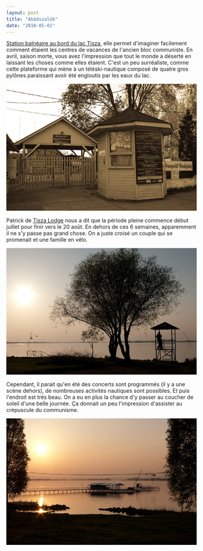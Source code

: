 ```yaml
---
layout: post
title: "Abádszalók"
date: "2010-05-01"
---
```


[Station balnéaire au bord du lac Tisza](http://www.szalok.hu/), elle permet d'imaginer facilement comment étaient les centres de vacances de l'ancien bloc communiste. En avril, saison morte, vous avez l'impression que tout le monde a déserté en laissant les choses comme elles étaient. C'est un peu surréaliste, comme cette plateforme qui mène à un téléski-nautique composé de quatre gros pylônes paraissant avoir été engloutis par les eaux du lac.

![](images/IMGP8336.jpg)

Patrick de [Tisza Lodge](http://www.lagrappe.net/tisza-lodge) nous a dit que la période pleine commence début juillet pour finir vers le 20 août. En dehors de ces 6 semaines, apparemment il ne s'y passe pas grand chose. On a juste croisé un couple qui se promenait et une famille en vélo.

![](images/IMGP8338.jpg)

Cependant, il parait qu'en été des concerts sont programmés (il y a une scène dehors), de nombreuses activités nautiques sont possibles. Et puis l'endroit est très beau. On a eu en plus la chance d'y passer au coucher de soleil d'une belle journée. Ça donnait un peu l'impression d'assister au crépuscule du communisme.

![](images/IMGP8354.jpg)
